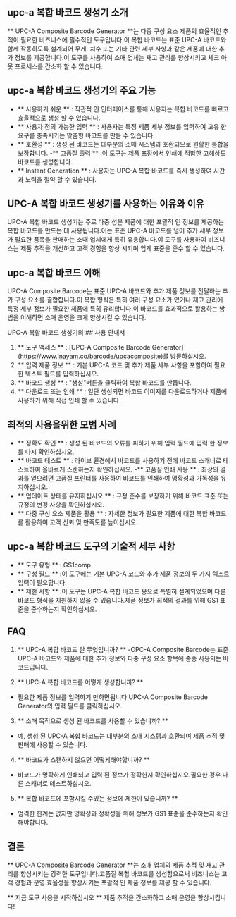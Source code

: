 ## upc-a 복합 바코드 생성기 소개

** UPC-A Composite Barcode Generator **는 다중 구성 요소 제품의 효율적인 추적이 필요한 비즈니스에 필수적인 도구입니다.이 복합 바코드는 표준 UPC-A 바코드와 함께 작동하도록 설계되어 무게, 치수 또는 기타 관련 세부 사항과 같은 제품에 대한 추가 정보를 제공합니다.이 도구를 사용하여 소매 업체는 재고 관리를 향상시키고 체크 아웃 프로세스를 간소화 할 수 있습니다.

## upc-a 복합 바코드 생성기의 주요 기능

- ** 사용하기 쉬운 ** : 직관적 인 인터페이스를 통해 사용자는 복합 바코드를 빠르고 효율적으로 생성 할 수 있습니다.
- ** 사용자 정의 가능한 입력 ** : 사용자는 특정 제품 세부 정보를 입력하여 고유 한 요구를 충족시키는 맞춤형 바코드를 만들 수 있습니다.
- ** 호환성 ** : 생성 된 바코드는 대부분의 소매 시스템과 호환되므로 원활한 통합을 보장합니다.
-** 고품질 출력 ** :이 도구는 제품 포장에서 인쇄에 적합한 고해상도 바코드를 생성합니다.
- ** Instant Generation ** : 사용자는 UPC-A 복합 바코드를 즉시 생성하여 시간과 노력을 절약 할 수 있습니다.

## UPC-A 복합 바코드 생성기를 사용하는 이유와 이유

UPC-A 복합 바코드 생성기는 주로 다중 성분 제품에 대한 포괄적 인 정보를 제공하는 복합 바코드를 만드는 데 사용됩니다.이는 표준 UPC-A 바코드를 넘어 추가 세부 정보가 필요한 품목을 판매하는 소매 업체에게 특히 유용합니다.이 도구를 사용하여 비즈니스는 제품 추적을 개선하고 고객 경험을 향상 시키며 업계 표준을 준수 할 수 있습니다.

## upc-a 복합 바코드 이해

UPC-A Composite Barcode는 표준 UPC-A 바코드와 추가 제품 정보를 전달하는 추가 구성 요소를 결합합니다.이 복합 형식은 특히 여러 구성 요소가 있거나 재고 관리에 특정 세부 정보가 필요한 제품에 특히 유리합니다.이 바코드를 효과적으로 활용하는 방법을 이해하면 소매 운영을 크게 향상시킬 수 있습니다.

UPC-A 복합 바코드 생성기의 ## 사용 안내서

1. ** 도구 액세스 ** : [UPC-A Composite Barcode Generator] (https://www.inayam.co/barcode/upcacomposite)를 방문하십시오.
2. ** 입력 제품 정보 ** : 기본 UPC-A 코드 및 추가 제품 세부 사항을 포함하여 필요한 텍스트 필드를 입력하십시오.
3. ** 바코드 생성 ** : "생성"버튼을 클릭하여 복합 바코드를 만듭니다.
4. ** 다운로드 또는 인쇄 ** : 일단 생성되면 바코드 이미지를 다운로드하거나 제품에 사용하기 위해 직접 인쇄 할 수 있습니다.

## 최적의 사용을위한 모범 사례

- ** 정확도 확인 ** : 생성 된 바코드의 오류를 피하기 위해 입력 필드에 입력 한 정보를 다시 확인하십시오.
- ** 바코드 테스트 ** : 라이브 환경에서 바코드를 사용하기 전에 바코드 스캐너로 테스트하여 올바르게 스캔하는지 확인하십시오.
-** 고품질 인쇄 사용 ** : 최상의 결과를 얻으려면 고품질 프린터를 사용하여 바코드를 인쇄하여 명확성과 가독성을 유지하십시오.
- ** 업데이트 상태를 유지하십시오 ** : 규정 준수를 보장하기 위해 바코드 표준 또는 규정의 변경 사항을 확인하십시오.
- ** 다중 구성 요소 제품을 활용 ** : 자세한 정보가 필요한 제품에 대한 복합 바코드를 활용하여 고객 신뢰 및 만족도를 높이십시오.

## upc-a 복합 바코드 도구의 기술적 세부 사항

- ** 도구 유형 ** : GS1comp
- ** 구성 필드 ** :이 도구에는 기본 UPC-A 코드와 추가 제품 정보의 두 가지 텍스트 입력이 필요합니다.
- ** 제한 사항 ** :이 도구는 UPC-A 복합 바코드 용으로 특별히 설계되었으며 다른 바코드 형식을 지원하지 않을 수 있습니다.제품 정보가 최적의 결과를 위해 GS1 표준을 준수하는지 확인하십시오.

## FAQ

1. ** UPC-A 복합 바코드 란 무엇입니까? **
-OPC-A Composite Barcode는 표준 UPC-A 바코드와 제품에 대한 추가 정보와 다중 구성 요소 항목에 종종 사용되는 바코드입니다.

2. ** UPC-A 복합 바코드를 어떻게 생성합니까? **
- 필요한 제품 정보를 입력하기 만하면됩니다 UPC-A Composite Barcode Generator의 입력 필드를 클릭하십시오.

3. ** 소매 목적으로 생성 된 바코드를 사용할 수 있습니까? **
- 예, 생성 된 UPC-A 복합 바코드는 대부분의 소매 시스템과 호환되며 제품 추적 및 판매에 사용할 수 있습니다.

4. ** 바코드가 스캔하지 않으면 어떻게해야합니까? **
- 바코드가 명확하게 인쇄되고 입력 된 정보가 정확한지 확인하십시오.필요한 경우 다른 스캐너로 테스트하십시오.

5. ** 복합 바코드에 포함시킬 수있는 정보에 제한이 있습니까? **
- 엄격한 한계는 없지만 명확성과 정확성을 위해 정보가 GS1 표준을 준수하는지 확인해야합니다.

## 결론

** UPC-A Composite Barcode Generator **는 소매 업체의 제품 추적 및 재고 관리를 향상시키는 강력한 도구입니다.고품질 복합 바코드를 생성함으로써 비즈니스는 고객 경험과 운영 효율성을 향상시키는 포괄적 인 제품 정보를 제공 할 수 있습니다.

** 지금 도구 사용을 시작하십시오 ** 제품 추적을 간소화하고 소매 운영을 향상시킵니다!